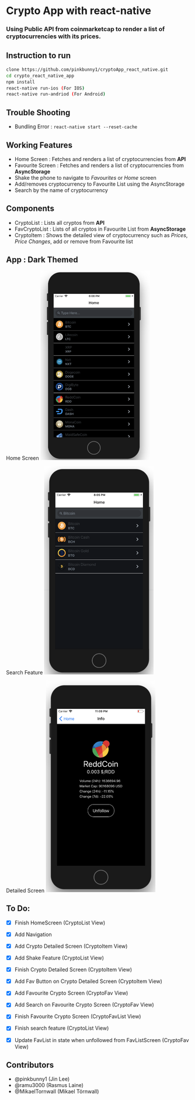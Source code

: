 # Crypto App with react-native

### Using Public API from coinmarketcap to render a list of cryptocurrencies with its prices.


## Instruction to run
```bash
clone https://github.com/pinkbunny1/cryptoApp_react_native.git
cd crypto_react_native_app
npm install
react-native run-ios (For IOS)
react-native run-andriod (For Android)
```


## Trouble Shooting
- Bundling Error : `react-native start --reset-cache`



## Working Features
- Home Screen : Fetches and renders a list of cryptocurrencies from **API**
- Favourite Screen : Fetches and renders a list of cryptocurrencies from **AsyncStorage**
- Shake the phone to navigate to *Favourites* or *Home* screen
- Add/removes cryptocurrency to Favourite List using the AsyncStorage
- Search by the name of cryptocurrency


## Components
- CryptoList : Lists all cryptos from **API**
- FavCryptoList : Lists of all cryptos in Favourite List from **AsyncStorage**
- CryptoItem : Shows the detailed view of cryptocurrency such as *Prices*, *Price Changes*, add or remove from Favourite list



## App : Dark Themed
Home Screen
<img src="images/appLook1.png" alt="HomeScreen" width="300">

Search Feature
<img src="images/appLook2.png" alt="SearchScreen" width="300">

Detailed Screen
<img src="images/appLook3.png" alt="ItemScreen" width="300">


## To Do:
- [x] Finish HomeScreen (CryptoList View)
- [x] Add Navigation
- [x] Add Crypto Detailed Screen (CryptoItem View)
- [x] Add Shake Feature (CryptoList View)
- [x] Finish Crypto Detailed Screen (CryptoItem View)
- [x] Add Fav Button on Crypto Detailed Screen (CryptoItem View)
- [x] Add Favourite Crypto Screen (CryptoFav View)
- [x] Add Search on Favourite Crypto Screen (CryptoFav View)
- [x] Finish Favourite Crypto Screen (CryptoFavList View)
- [x] Finish search feature (CryptoList View)
- [x] Update FavList in state when unfollowed from FavListScreen (CryptoFav View)



## Contributors
- @pinkbunny1 (Jin Lee)
- @ramu3000 (Rasmus Laine)
- @MikaelTornwall (Mikael Törnwall)
